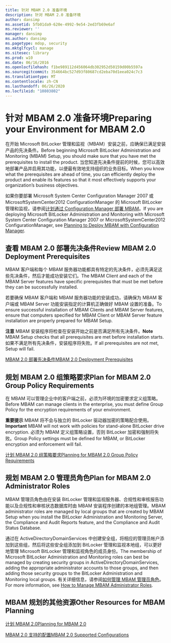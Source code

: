 ```yaml
---
title: 针对 MBAM 2.0 准备环境
description: 针对 MBAM 2.0 准备环境
author: dansimp
ms.assetid: 5fb01da9-620e-4992-9e54-2ed3fb69e6af
ms.reviewer: ''
manager: dansimp
ms.author: dansimp
ms.pagetype: mdop, security
ms.mktglfcycl: manage
ms.sitesec: library
ms.prod: w10
ms.date: 06/16/2016
ms.openlocfilehash: f1be989112d456064db302952d50159d00b5597a
ms.sourcegitcommit: 354664bc527d93f80687cd2eba70d1eea024c7c3
ms.translationtype: MT
ms.contentlocale: zh-CN
ms.lasthandoff: 06/26/2020
ms.locfileid: "10803802"
---
```

# <span data-ttu-id="6402b-103">针对 MBAM 2.0 准备环境</span><span class="sxs-lookup"><span data-stu-id="6402b-103">Preparing your Environment for MBAM 2.0</span></span>


<span data-ttu-id="6402b-104">在开始 Microsoft BitLocker 管理和监视（MBAM）安装之前，应确保已满足安装产品的先决条件。</span><span class="sxs-lookup"><span data-stu-id="6402b-104">Before beginning Microsoft BitLocker Administration and Monitoring (MBAM) Setup, you should make sure that you have met the prerequisites to install the product.</span></span> <span data-ttu-id="6402b-105">当您知道先决条件提前的时候，您可以高效地部署产品并启用其功能，以便最有效地支持组织的业务目标。</span><span class="sxs-lookup"><span data-stu-id="6402b-105">When you know what the prerequisites are ahead of time, you can efficiently deploy the product and enable its features so that it most effectively supports your organization’s business objectives.</span></span>

<span data-ttu-id="6402b-106">如果你要部署 Microsoft System Center Configuration Manager 2007 或 MicrosoftSystemCenter2012 ConfigurationManager 的 Microsoft BitLocker 管理和监视，请参阅[计划通过 Configuration Manager 部署 MBAM](planning-to-deploy-mbam-with-configuration-manager-2.md)。</span><span class="sxs-lookup"><span data-stu-id="6402b-106">If you are deploying Microsoft BitLocker Administration and Monitoring with Microsoft System Center Configuration Manager 2007 or MicrosoftSystemCenter2012 ConfigurationManager, see [Planning to Deploy MBAM with Configuration Manager](planning-to-deploy-mbam-with-configuration-manager-2.md).</span></span>

## <span data-ttu-id="6402b-107">查看 MBAM 2.0 部署先决条件</span><span class="sxs-lookup"><span data-stu-id="6402b-107">Review MBAM 2.0 Deployment Prerequisites</span></span>


<span data-ttu-id="6402b-108">MBAM 客户端和每个 MBAM 服务器功能都具有特定的先决条件，必须先满足这些先决条件，然后才能成功安装它们。</span><span class="sxs-lookup"><span data-stu-id="6402b-108">The MBAM Client and each of the MBAM Server features have specific prerequisites that must be met before they can be successfully installed.</span></span>

<span data-ttu-id="6402b-109">若要确保 MBAM 客户端和 MBAM 服务器功能的安装成功，请确保为 MBAM 客户端或 MBAM Server 功能安装指定的计算机正确做好 MBAM 设置的准备。</span><span class="sxs-lookup"><span data-stu-id="6402b-109">To ensure successful installation of MBAM Clients and MBAM Server features, ensure that computers specified for MBAM Client or MBAM Server feature installation are properly prepared for MBAM Setup.</span></span>

<span data-ttu-id="6402b-110">**注意** MBAM 安装程序将检查在安装开始之前是否满足所有先决条件。</span><span class="sxs-lookup"><span data-stu-id="6402b-110">**Note** MBAM Setup checks that all prerequisites are met before installation starts.</span></span> <span data-ttu-id="6402b-111">如果不满足所有先决条件，安装程序将失败。</span><span class="sxs-lookup"><span data-stu-id="6402b-111">If all prerequisites are not met, Setup will fail.</span></span>

 

[<span data-ttu-id="6402b-112">MBAM 2.0 部署先决条件</span><span class="sxs-lookup"><span data-stu-id="6402b-112">MBAM 2.0 Deployment Prerequisites</span></span>](mbam-20-deployment-prerequisites-mbam-2.md)

## <span data-ttu-id="6402b-113">规划 MBAM 2.0 组策略要求</span><span class="sxs-lookup"><span data-stu-id="6402b-113">Plan for MBAM 2.0 Group Policy Requirements</span></span>


<span data-ttu-id="6402b-114">在 MBAM 可以管理企业中的客户端之前，必须为环境的加密要求定义组策略。</span><span class="sxs-lookup"><span data-stu-id="6402b-114">Before MBAM can manage clients in the enterprise, you must define Group Policy for the encryption requirements of your environment.</span></span>

<span data-ttu-id="6402b-115">**重要提示** MBAM 将不会与独立的 BitLocker 驱动器加密的策略配合使用。</span><span class="sxs-lookup"><span data-stu-id="6402b-115">**Important** MBAM will not work with policies for stand-alone BitLocker drive encryption.</span></span> <span data-ttu-id="6402b-116">必须为 MBAM 定义组策略设置，否则 BitLocker 加密和强制将失败。</span><span class="sxs-lookup"><span data-stu-id="6402b-116">Group Policy settings must be defined for MBAM, or BitLocker encryption and enforcement will fail.</span></span>

 

[<span data-ttu-id="6402b-117">计划 MBAM 2.0 组策略要求</span><span class="sxs-lookup"><span data-stu-id="6402b-117">Planning for MBAM 2.0 Group Policy Requirements</span></span>](planning-for-mbam-20-group-policy-requirements-mbam-2.md)

## <span data-ttu-id="6402b-118">规划 MBAM 2.0 管理员角色</span><span class="sxs-lookup"><span data-stu-id="6402b-118">Plan for MBAM 2.0 Administrator Roles</span></span>


<span data-ttu-id="6402b-119">MBAM 管理员角色由在安装 BitLocker 管理和监视服务器、合规性和审核报告功能以及合规性和审核状态数据库时由 MBAM 安装程序创建的本地组管理。</span><span class="sxs-lookup"><span data-stu-id="6402b-119">MBAM administrator roles are managed by local groups that are created by MBAM Setup when you install the BitLocker Administration and Monitoring Server, the Compliance and Audit Reports feature, and the Compliance and Audit Status Database.</span></span>

<span data-ttu-id="6402b-120">通过在 ActiveDirectoryDomainServices 中创建安全组，将相应的管理员帐户添加到这些组，然后将这些安全组添加到 BitLocker 管理和监视本地组，可以更好地管理 Microsoft BitLocker 管理和监视角色的成员身份。</span><span class="sxs-lookup"><span data-stu-id="6402b-120">The membership of Microsoft BitLocker Administration and Monitoring roles can best be managed by creating security groups in ActiveDirectoryDomainServices, adding the appropriate administrator accounts to those groups, and then adding those security groups to the BitLocker Administration and Monitoring local groups.</span></span> <span data-ttu-id="6402b-121">有关详细信息，请参阅[如何管理 MBAM 管理员角色](how-to-manage-mbam-administrator-roles-mbam-2.md)。</span><span class="sxs-lookup"><span data-stu-id="6402b-121">For more information, see [How to Manage MBAM Administrator Roles](how-to-manage-mbam-administrator-roles-mbam-2.md).</span></span>

## <span data-ttu-id="6402b-122">MBAM 规划的其他资源</span><span class="sxs-lookup"><span data-stu-id="6402b-122">Other Resources for MBAM Planning</span></span>


[<span data-ttu-id="6402b-123">计划 MBAM 2.0</span><span class="sxs-lookup"><span data-stu-id="6402b-123">Planning for MBAM 2.0</span></span>](planning-for-mbam-20-mbam-2.md)

[<span data-ttu-id="6402b-124">MBAM 2.0 支持的配置</span><span class="sxs-lookup"><span data-stu-id="6402b-124">MBAM 2.0 Supported Configurations</span></span>](mbam-20-supported-configurations-mbam-2.md)

 

 





